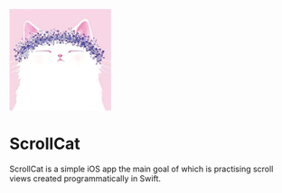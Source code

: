 ![ScrollCat](/ScrollCat/App/Resources/Assets.xcassets/AppIcon.appiconset/180.png)

#  ScrollCat
ScrollCat is a simple iOS app the main goal of which is practising scroll views created programmatically in Swift.


